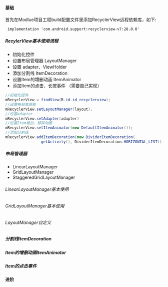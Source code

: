 

#### 基础

首先在Modlue项目工程build配置文件里添加RecyclerView远程依赖库，如下:

```
 implementation 'com.android.support:recyclerview-v7:28.0.0'
```

##### RecylerView基本使用流程


- 初始化控件
- 设置布局管理器 LayoutManager
- 设置 adapter、ViewHolder
- 添加分割线 ItemDecoration
- 设置Item的增删动画 ItemAnimator
- 添加Item的点击、长按事件 （需要自己实现）



```java
//初始化控件
mRecyclerView = findView(R.id.id_recyclerview);
//设置布局管理器
mRecyclerView.setLayoutManager(layout);
//设置adapter
mRecyclerView.setAdapter(adapter)
//设置Item增加、移除动画
mRecyclerView.setItemAnimator(new DefaultItemAnimator());
//添加分割线
mRecyclerView.addItemDecoration(new DividerItemDecoration(
                getActivity(), DividerItemDecoration.HORIZONTAL_LIST));

```


##### 布局管理器

- LinearLayoutManager
- GridLayoutManager
- StaggeredGridLayoutManager

###### LinearLayoutManager基本使用


###### GridLayoutManager基本使用


###### LayoutManager自定义


##### 分割线ItemDecoration


##### Item的增删动画ItemAnimator


##### Item的点击事件


#### 进阶